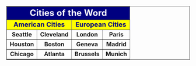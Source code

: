 <HTML>
<HEAD>
<TITLE>Hello World!</TITLE>
</HEAD>

<BODY>

<P><BR><P>

<CENTER>

<TABLE BORDER CELLSPACING=5 CELLPADDING=5>

<TR>
<TD ALIGN=center BGCOLOR=navy COLSPAN=4><FONT SIZE=+2 COLOR=white><B>Cities of the Word</B></FONT></TD>
</TR>

<TR>
<TD ALIGN=center BGCOLOR=yellow COLSPAN=2><B><FONT SIZE=+1 COLOR=navy>American Cities</FONT></B>
<TD ALIGN=center BGCOLOR=yellow COLSPAN=2><B><FONT SIZE=+1 COLOR=navy>European Cities</FONT></B>
</TR>

<TR ALIGN=center>
<TD><B>Seattle</B>
<TD><B>Cleveland</B>
<TD><B>London</B>
<TD><B>Paris</B>
</TR>

<TR ALIGN=center>
<TD><B>Houston</B>
<TD><B>Boston</B>
<TD><B>Geneva</B>
<TD><B>Madrid</B>
</TR>

<TR ALIGN=center>
<TD><B>Chicago</B>
<TD><B>Atlanta</B>
<TD><B>Brussels</B>
<TD><B>Munich</B>

</TABLE>
</CENTER>

</BODY>
</HTML>